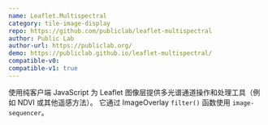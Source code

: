 ```yaml
---
name: Leaflet.Multispectral
category: tile-image-display
repo: https://github.com/publiclab/leaflet-multispectral
author: Public Lab
author-url: https://publiclab.org/
demo: https://publiclab.github.io/leaflet-multispectral/
compatible-v0:
compatible-v1: true
---
```


使用纯客户端 JavaScript 为 Leaflet 图像层提供多光谱通道操作和处理工具（例如 NDVI 或其他遥感方法）。 它通过 ImageOverlay `filter()` 函数使用 `image-sequencer`。
